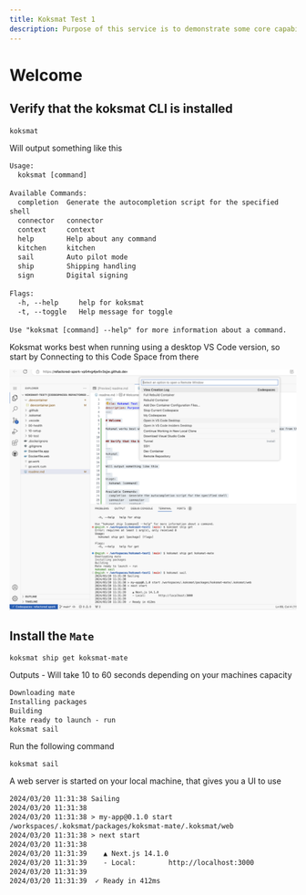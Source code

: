 ```yaml
---
title: Koksmat Test 1
description: Purpose of this service is to demonstrate some core capabilities of `koksmat`
---
```


# Welcome

## Verify that the koksmat CLI is installed

```
koksmat
```

Will output something like this

```
Usage:
  koksmat [command]

Available Commands:
  completion  Generate the autocompletion script for the specified shell
  connector   connector
  context     context
  help        Help about any command
  kitchen     kitchen
  sail        Auto pilot mode
  ship        Shipping handling
  sign        Digital signing

Flags:
  -h, --help     help for koksmat
  -t, --toggle   Help message for toggle

Use "koksmat [command] --help" for more information about a command.
```

Koksmat works best when running using a desktop VS Code version, so start by Connecting to this Code Space from there

![](2024-03-20-12-35-10.png)

## Install the `Mate`

```
koksmat ship get koksmat-mate
```

Outputs - Will take 10 to 60 seconds depending on your machines capacity

```
Downloading mate
Installing packages
Building
Mate ready to launch - run
koksmat sail
```

Run the following command

```
koksmat sail
```

A web server is started on your local machine, that gives you a UI to use

```
2024/03/20 11:31:38 Sailing
2024/03/20 11:31:38
2024/03/20 11:31:38 > my-app@0.1.0 start /workspaces/.koksmat/packages/koksmat-mate/.koksmat/web
2024/03/20 11:31:38 > next start
2024/03/20 11:31:38
2024/03/20 11:31:39    ▲ Next.js 14.1.0
2024/03/20 11:31:39    - Local:        http://localhost:3000
2024/03/20 11:31:39
2024/03/20 11:31:39  ✓ Ready in 412ms
```
